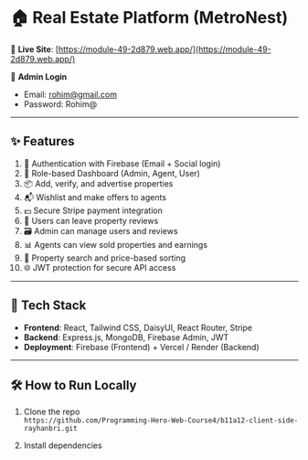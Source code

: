 # 🏠 Real Estate Platform (MetroNest)

🔗 **Live Site**: [https://module-49-2d879.web.app/](https://module-49-2d879.web.app/)

🛂 **Admin Login**  
- Email: rohim@gmail.com 
- Password: Rohim@

---

## ✨ Features

1. 🔐 Authentication with Firebase (Email + Social login)
2. 🧑 Role-based Dashboard (Admin, Agent, User)
3. 📦 Add, verify, and advertise properties
4. 📬 Wishlist and make offers to agents
5. 💵 Secure Stripe payment integration
6. 🧾 Users can leave property reviews
7. 🗃️ Admin can manage users and reviews
8. 📊 Agents can view sold properties and earnings
9. 🔎 Property search and price-based sorting
10. 🌐 JWT protection for secure API access

---

## 🚀 Tech Stack

- **Frontend**: React, Tailwind CSS, DaisyUI, React Router, Stripe
- **Backend**: Express.js, MongoDB, Firebase Admin, JWT
- **Deployment**: Firebase (Frontend) + Vercel / Render (Backend)

---

## 🛠️ How to Run Locally

1. Clone the repo  
   `https://github.com/Programming-Hero-Web-Course4/b11a12-client-side-rayhanbri.git`

2. Install dependencies  
